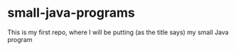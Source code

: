 # small-java-programs
 This is my first repo, where I will be putting (as the title says) my small Java program
